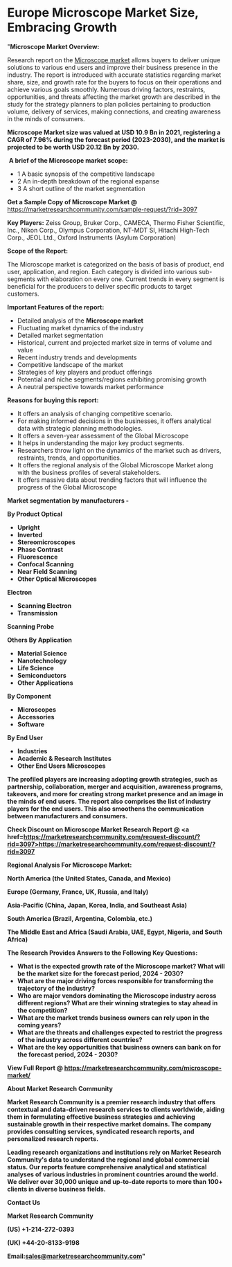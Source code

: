 # Europe Microscope Market Size, Embracing Growth
"<strong>Microscope Market Overview:</strong>

Research report on the <a href=https://marketresearchcommunity.com/microscope-market/>Microscope market</a> allows buyers to deliver unique solutions to various end users and improve their business presence in the industry. The report is introduced with accurate statistics regarding market share, size, and growth rate for the buyers to focus on their operations and achieve various goals smoothly. Numerous driving factors, restraints, opportunities, and threats affecting the market growth are described in the study for the strategy planners to plan policies pertaining to production volume, delivery of services, making connections, and creating awareness in the minds of consumers.

<strong>Microscope Market size was valued at USD 10.9 Bn in 2021, registering a CAGR of 7.96% during the forecast period (2023-2030), and the market is projected to be worth USD 20.12 Bn by 2030.</strong>

 <Strong>A brief of the Microscope market scope:</Strong>
<ul>
 <li>1  A basic synopsis of the competitive landscape</li>
 <li>2  An in-depth breakdown of the regional expanse</li>
 <li>3  A short outline of the market segmentation</li>
</ul>
<strong>Get a Sample Copy of Microscope Market @ </b></strong><a href=https://marketresearchcommunity.com/sample-request/?rid=3097><u>https://marketresearchcommunity.com/sample-request/?rid=3097</u></a>

<strong>Key Players:</strong> 
Zeiss Group, Bruker Corp., CAMECA, Thermo Fisher Scientific, Inc., Nikon Corp., Olympus Corporation, NT-MDT SI, Hitachi High-Tech Corp., JEOL Ltd., Oxford Instruments (Asylum Corporation)

<strong>Scope of the Report:</strong>

The Microscope market is categorized on the basis of basis of product, end user, application, and region. Each category is divided into various sub-segments with elaboration on every one. Current trends in every segment is beneficial for the producers to deliver specific products to target customers.

<strong><b>Important Features of the report:</b></strong>
<ul>
  <li>Detailed analysis of the <strong><b>Microscope </b></strong><strong><b>market</b></strong></li>
  <li>Fluctuating market dynamics of the industry</li>
  <li>Detailed market segmentation</li>
  <li>Historical, current and projected market size in terms of volume and value</li>
  <li>Recent industry trends and developments</li>
  <li>Competitive landscape of the market</li>
  <li>Strategies of key players and product offerings</li>
  <li>Potential and niche segments/regions exhibiting promising growth</li>
  <li>A neutral perspective towards market performance</li>
</ul>
<strong><b>Reasons for buying this report:</b></strong>
<ul>
  <li>It offers an analysis of changing competitive scenario.</li>
  <li>For making informed decisions in the businesses, it offers analytical data with strategic planning methodologies.</li>
  <li>It offers a seven-year assessment of the Global Microscope</li>
  <li>It helps in understanding the major key product segments.</li>
  <li>Researchers throw light on the dynamics of the market such as drivers, restraints, trends, and opportunities.</li>
  <li>It offers the regional analysis of the Global Microscope Market along with the business profiles of several stakeholders.</li>
  <li>It offers massive data about trending factors that will influence the progress of the Global Microscope</li>
</ul>

<strong>Market segmentation by manufacturers -</strong>


<strong><strong>By Product </strong></h4>
Optical
<ul>
 	<li>Upright</li>
 	<li>Inverted</li>
 	<li>Stereomicroscopes</li>
 	<li>Phase Contrast</li>
 	<li>Fluorescence</li>
 	<li>Confocal Scanning</li>
 	<li>Near Field Scanning</li>
 	<li>Other Optical Microscopes</li>
</ul>
Electron
<ul>
 	<li>Scanning Electron</li>
 	<li>Transmission</li>
</ul>
Scanning Probe

Others
<strong><strong>By Application </strong></h4>
<ul>
 	<li>Material Science</li>
 	<li>Nanotechnology</li>
 	<li>Life Science</li>
 	<li>Semiconductors</li>
 	<li>Other Applications</li>
</ul>
<strong><strong>By Component </strong></h4>
<ul>
 	<li>Microscopes</li>
 	<li>Accessories</li>
 	<li>Software</li>
</ul>
<strong><strong>By End User </strong></h4>
<ul>
 	<li>Industries</li>
 	<li>Academic &amp; Research Institutes</li>
 	<li>Other End Users Microscopes</li>
</ul>

The profiled players are increasing adopting growth strategies, such as partnership, collaboration, merger and acquisition, awareness programs, takeovers, and more for creating strong market presence and an image in the minds of end users. The report also comprises the list of industry players for the end users. This also smoothens the communication between manufacturers and consumers.

<strong><b>Check Discount on Microscope Market Research Report @ </b></strong><a href=https://marketresearchcommunity.com/request-discount/?rid=3097><u>https://marketresearchcommunity.com/request-discount/?rid=3097</u></a>

<strong>Regional Analysis For Microscope Market:</strong>

<strong>North America</strong> (the United States, Canada, and Mexico)

<strong>Europe</strong> (Germany, France, UK, Russia, and Italy)

<strong>Asia-Pacific</strong> (China, Japan, Korea, India, and Southeast Asia)

<strong>South America</strong> (Brazil, Argentina, Colombia, etc.)

<strong>The Middle East and Africa</strong> (Saudi Arabia, UAE, Egypt, Nigeria, and South Africa)

<strong>The Research Provides Answers to the Following Key Questions:</strong>
<ul>
 	<li>What is the expected growth rate of the Microscope market? What will be the market size for the forecast period, 2024 - 2030?</li>
 	<li>What are the major driving forces responsible for transforming the trajectory of the industry?</li>
 	<li>Who are major vendors dominating the Microscope industry across different regions? What are their winning strategies to stay ahead in the competition?</li>
 	<li>What are the market trends business owners can rely upon in the coming years?</li>
 	<li>What are the threats and challenges expected to restrict the progress of the industry across different countries?</li>
 	<li>What are the key opportunities that business owners can bank on for the forecast period, 2024 - 2030?</li>
</ul>

<strong>View Full Report @</strong> <a href=https://marketresearchcommunity.com/microscope-market/>https://marketresearchcommunity.com/microscope-market/</a>

<strong>About Market Research Community</strong>

Market Research Community is a premier research industry that offers contextual and data-driven research services to clients worldwide, aiding them in formulating effective business strategies and achieving sustainable growth in their respective market domains. The company provides consulting services, syndicated research reports, and personalized research reports.

Leading research organizations and institutions rely on Market Research Community's data to understand the regional and global commercial status. Our reports feature comprehensive analytical and statistical analyses of various industries in prominent countries around the world. We deliver over 30,000 unique and up-to-date reports to more than 100+ clients in diverse business fields.

<strong>Contact Us</strong>

<strong>Market Research Community</strong>

(US) +1-214-272-0393

(UK) +44-20-8133-9198

<strong>Email:</strong>sales@marketresearchcommunity.com"
